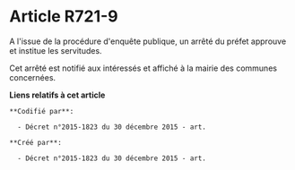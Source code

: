 # Article R721-9

A l'issue de la procédure d'enquête publique, un arrêté du préfet approuve et institue les servitudes.

Cet arrêté est notifié aux intéressés et affiché à la mairie des communes concernées.

**Liens relatifs à cet article**

	**Codifié par**:

	  - Décret n°2015-1823 du 30 décembre 2015 - art.

	**Créé par**:

	  - Décret n°2015-1823 du 30 décembre 2015 - art.
